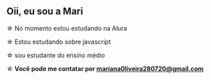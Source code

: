  ## Oii, eu sou a Mari
 
⁠☆ No momento estou estudando na Alura 

⁠☆ Estou estudando sobre javascript 

⁠☆ sou estudante do ensino médio 

⁠☆ **Você pode me contatar por mariana0liveira280720@gmail.com**
